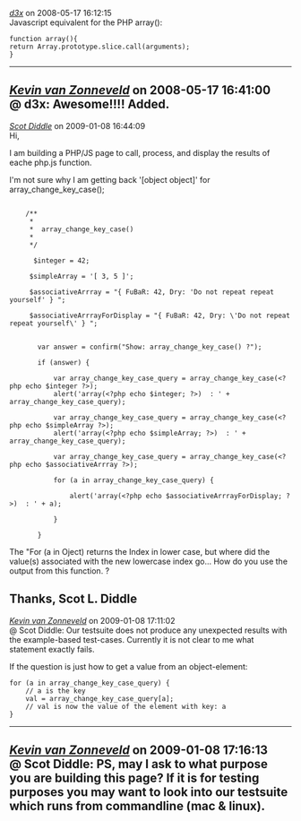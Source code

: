 *[d3x]()* on 2008-05-17 16:12:15  
Javascript equivalent for the PHP array():

```
function array(){
return Array.prototype.slice.call(arguments);
}
```
---------------------------------------
*[Kevin van Zonneveld](http://kevin.vanzonneveld.net)* on 2008-05-17 16:41:00  
@ d3x: Awesome!!!! Added.
---------------------------------------
*[Scot Diddle](www.webtdo.com)* on 2009-01-08 16:44:09  
Hi,

I am building a PHP/JS page to call, process, and display the results of eache php.js function.

I'm not sure why I am getting back '[object object]' for array_change_key_case();

```
		
	/**
	 * 
	 *  array_change_key_case()
	 * 
	 */
	
	  $integer = 42;
	  
	 $simpleArray = '[ 3, 5 ]';
	 
	 $associativeArrray = "{ FuBaR: 42, Dry: 'Do not repeat repeat yourself' } ";
	 
	 $associativeArrrayForDisplay = "{ FuBaR: 42, Dry: \'Do not repeat repeat yourself\' } ";
```

 ```

		var answer = confirm("Show: array_change_key_case() ?");

		if (answer) {
			
			var array_change_key_case_query = array_change_key_case(<?php echo $integer ?>);   
			alert('array(<?php echo $integer; ?>)  : ' + array_change_key_case_query);
			
			var array_change_key_case_query = array_change_key_case(<?php echo $simpleArray ?>);   
			alert('array(<?php echo $simpleArray; ?>)  : ' + array_change_key_case_query);
						
			var array_change_key_case_query = array_change_key_case(<?php echo $associativeArrray ?>);   
			
			for (a in array_change_key_case_query) {
			
				alert('array(<?php echo $associativeArrrayForDisplay; ?>)  : ' + a);
				
			}

		}

```

The "For (a in Oject) returns the Index in lower case, but where did the value(s) associated with the new lowercase index go... How do you use the output from this function. ?

Thanks, Scot L. Diddle
---------------------------------------
*[Kevin van Zonneveld](http://kevin.vanzonneveld.net)* on 2009-01-08 17:11:02  
@ Scot Diddle: Our testsuite does not produce any unexpected results with the example-based test-cases. Currently it is not clear to me what statement exactly fails.

If the question is just how to get a value from an object-element:
```
for (a in array_change_key_case_query) {
    // a is the key
    val = array_change_key_case_query[a];
    // val is now the value of the element with key: a
}
```
---------------------------------------
*[Kevin van Zonneveld](http://kevin.vanzonneveld.net)* on 2009-01-08 17:16:13  
@ Scot Diddle: PS, may I ask to what purpose you are building this page? If it is for testing purposes you may want to look into our testsuite which runs from commandline (mac &amp; linux).
---------------------------------------
